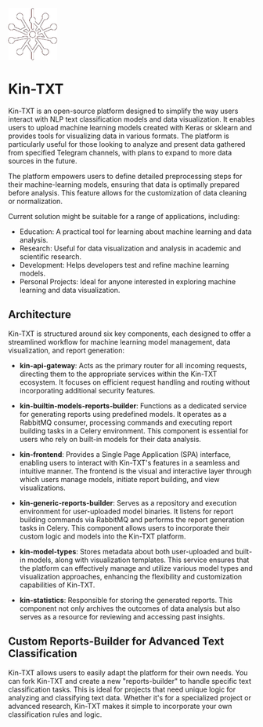 <img src="https://github.com/kinfi4/Kin-Txt/blob/master/docs/pictures/image-logo.png" width="100" alt="Kin-TXT Logo"> 

# Kin-TXT

Kin-TXT is an open-source platform designed to simplify the way users interact with NLP text classification models and data visualization. It enables users to upload machine learning models created with Keras or sklearn and provides tools for visualizing data in various formats. The platform is particularly useful for those looking to analyze and present data gathered from specified Telegram channels, with plans to expand to more data sources in the future.

The platform empowers users to define detailed preprocessing steps for their machine-learning models, ensuring that data is optimally prepared before analysis. This feature allows for the customization of data cleaning or normalization.

Current solution might be suitable for a range of applications, including:    

   * Education: A practical tool for learning about machine learning and data analysis.
   * Research: Useful for data visualization and analysis in academic and scientific research.
   * Development: Helps developers test and refine machine learning models.
   * Personal Projects: Ideal for anyone interested in exploring machine learning and data visualization.

## Architecture
Kin-TXT is structured around six key components, each designed to offer a streamlined workflow for machine learning model management, data visualization, and report generation:

* **kin-api-gateway**: Acts as the primary router for all incoming requests, directing them to the appropriate services within the Kin-TXT ecosystem. It focuses on efficient request handling and routing without incorporating additional security features.

* **kin-builtin-models-reports-builder**: Functions as a dedicated service for generating reports using predefined models. It operates as a RabbitMQ consumer, processing commands and executing report building tasks in a Celery environment. This component is essential for users who rely on built-in models for their data analysis.

* **kin-frontend**: Provides a Single Page Application (SPA) interface, enabling users to interact with Kin-TXT's features in a seamless and intuitive manner. The frontend is the visual and interactive layer through which users manage models, initiate report building, and view visualizations.

* **kin-generic-reports-builder**: Serves as a repository and execution environment for user-uploaded model binaries. It listens for report building commands via RabbitMQ and performs the report generation tasks in Celery. This component allows users to incorporate their custom logic and models into the Kin-TXT platform.

* **kin-model-types**: Stores metadata about both user-uploaded and built-in models, along with visualization templates. This service ensures that the platform can effectively manage and utilize various model types and visualization approaches, enhancing the flexibility and customization capabilities of Kin-TXT.

* **kin-statistics**: Responsible for storing the generated reports. This component not only archives the outcomes of data analysis but also serves as a resource for reviewing and accessing past insights.


## Custom Reports-Builder for Advanced Text Classification
Kin-TXT allows users to easily adapt the platform for their own needs. You can fork Kin-TXT and create a new "reports-builder" to handle specific text classification tasks. This is ideal for projects that need unique logic for analyzing and classifying text data. Whether it's for a specialized project or advanced research, Kin-TXT makes it simple to incorporate your own classification rules and logic.  


